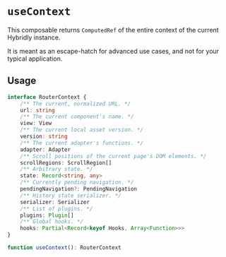 # `useContext`

This composable returns `ComputedRef` of the entire context of the current Hybridly instance. 

It is meant as an escape-hatch for advanced use cases, and not for your typical application.

## Usage

```ts
interface RouterContext {
	/** The current, normalized URL. */
	url: string
	/** The current component's name. */
	view: View
	/** The current local asset version. */
	version: string
	/** The current adapter's functions. */
	adapter: Adapter
	/** Scroll positions of the current page's DOM elements. */
	scrollRegions: ScrollRegion[]
	/** Arbitrary state. */
	state: Record<string, any>
	/** Currently pending navigation. */
	pendingNavigation?: PendingNavigation
	/** History state serializer. */
	serializer: Serializer
	/** List of plugins. */
	plugins: Plugin[]
	/** Global hooks. */
	hooks: Partial<Record<keyof Hooks, Array<Function>>>
}

function useContext(): RouterContext
```
